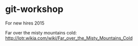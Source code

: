 # git-workshop
For new hires 2015

Far over the misty mountains cold: http://lotr.wikia.com/wiki/Far_over_the_Misty_Mountains_Cold

